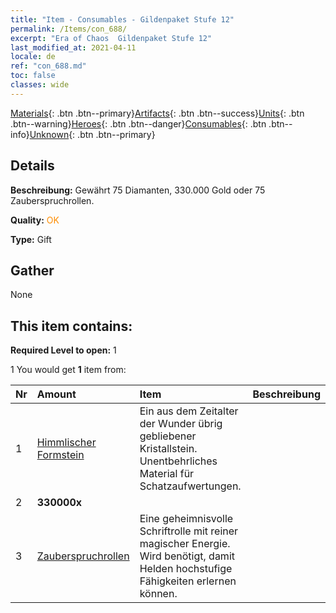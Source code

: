 ```yaml
---
title: "Item - Consumables - Gildenpaket Stufe 12"
permalink: /Items/con_688/
excerpt: "Era of Chaos  Gildenpaket Stufe 12"
last_modified_at: 2021-04-11
locale: de
ref: "con_688.md"
toc: false
classes: wide
---
```

 [Materials](/de/Items/){: .btn .btn--primary}[Artifacts](/de/Items/Artifacts/){: .btn .btn--success}[Units](/de/Items/Units/){: .btn .btn--warning}[Heroes](/de/Items/Heroes/){: .btn .btn--danger}[Consumables](/de/Items/Consumables/){: .btn .btn--info}[Unknown](/de/Items/Unknown/){: .btn .btn--primary}

## Details
 **Beschreibung:** Gewährt 75 Diamanten, 330.000 Gold oder 75 Zauberspruchrollen.

 **Quality:** <span style="color: #FF8C00">OK</span>

 **Type:** Gift

## Gather

  None

## This item contains:

 **Required Level to open:** 1

 1 You would get **1** item  from:

  | Nr | Amount |     Item    | Beschreibung |
  |:---|:-------|:------------|:-----------:|
  | 1 | [Himmlischer Formstein](/de/Items/art_188/) | Ein aus dem Zeitalter der Wunder übrig gebliebener Kristallstein. Unentbehrliches Material für Schatzaufwertungen. | 
  | 2 |  **330000x** | <i class="fas fa-coins"/> |  | 
  | 3 | [Zauberspruchrollen](/de/Items/con_694/) | Eine geheimnisvolle Schriftrolle mit reiner magischer Energie. Wird benötigt, damit Helden hochstufige Fähigkeiten erlernen können. | 
